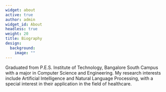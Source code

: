 ```yaml
---
widget: about
active: true
author: admin
widget_id: About
headless: true
weight: 20
title: Biography
design:
  background:
    image: ""
---
```

Graduated from P.E.S. Institute of Technology, Bangalore South Campus with a major in Computer Science and Engineering. My research interests include Artificial Intelligence and Natural Language Processing, with a special interest in their application in the field of healthcare.